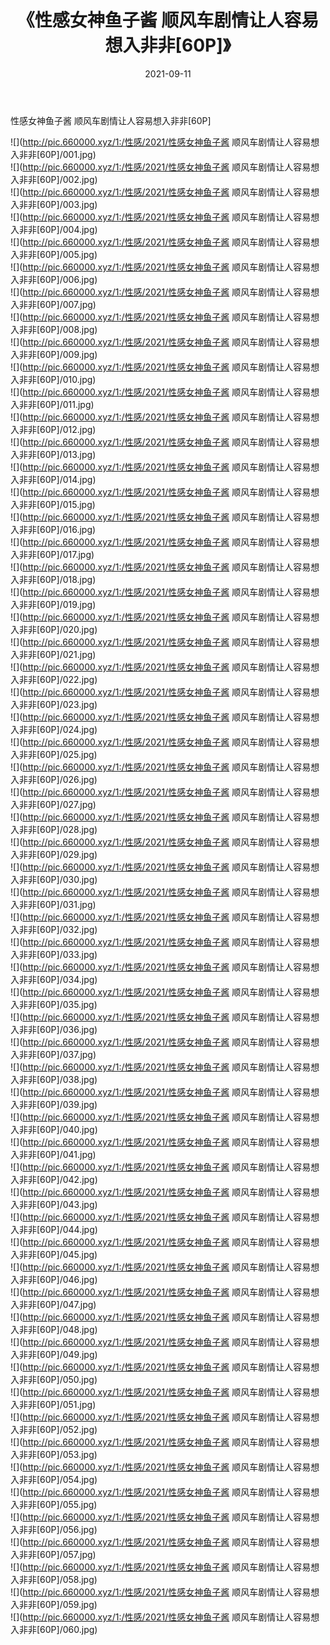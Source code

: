 ﻿---
layout: post
title:  《性感女神鱼子酱 顺风车剧情让人容易想入非非[60P]》
date:   2021-09-11
img: http://pic.660000.xyz/1:/性感/2021/性感女神鱼子酱 顺风车剧情让人容易想入非非[60P]/000.jpg
categories: [美女, 清纯, 唯美]
---

性感女神鱼子酱 顺风车剧情让人容易想入非非[60P]

  ![](http://pic.660000.xyz/1:/性感/2021/性感女神鱼子酱 顺风车剧情让人容易想入非非[60P]/001.jpg) <br> ![](http://pic.660000.xyz/1:/性感/2021/性感女神鱼子酱 顺风车剧情让人容易想入非非[60P]/002.jpg) <br> ![](http://pic.660000.xyz/1:/性感/2021/性感女神鱼子酱 顺风车剧情让人容易想入非非[60P]/003.jpg) <br> ![](http://pic.660000.xyz/1:/性感/2021/性感女神鱼子酱 顺风车剧情让人容易想入非非[60P]/004.jpg) <br> ![](http://pic.660000.xyz/1:/性感/2021/性感女神鱼子酱 顺风车剧情让人容易想入非非[60P]/005.jpg) <br> ![](http://pic.660000.xyz/1:/性感/2021/性感女神鱼子酱 顺风车剧情让人容易想入非非[60P]/006.jpg) <br> ![](http://pic.660000.xyz/1:/性感/2021/性感女神鱼子酱 顺风车剧情让人容易想入非非[60P]/007.jpg) <br> ![](http://pic.660000.xyz/1:/性感/2021/性感女神鱼子酱 顺风车剧情让人容易想入非非[60P]/008.jpg) <br> ![](http://pic.660000.xyz/1:/性感/2021/性感女神鱼子酱 顺风车剧情让人容易想入非非[60P]/009.jpg) <br> ![](http://pic.660000.xyz/1:/性感/2021/性感女神鱼子酱 顺风车剧情让人容易想入非非[60P]/010.jpg) <br> ![](http://pic.660000.xyz/1:/性感/2021/性感女神鱼子酱 顺风车剧情让人容易想入非非[60P]/011.jpg) <br> ![](http://pic.660000.xyz/1:/性感/2021/性感女神鱼子酱 顺风车剧情让人容易想入非非[60P]/012.jpg) <br> ![](http://pic.660000.xyz/1:/性感/2021/性感女神鱼子酱 顺风车剧情让人容易想入非非[60P]/013.jpg) <br> ![](http://pic.660000.xyz/1:/性感/2021/性感女神鱼子酱 顺风车剧情让人容易想入非非[60P]/014.jpg) <br> ![](http://pic.660000.xyz/1:/性感/2021/性感女神鱼子酱 顺风车剧情让人容易想入非非[60P]/015.jpg) <br> ![](http://pic.660000.xyz/1:/性感/2021/性感女神鱼子酱 顺风车剧情让人容易想入非非[60P]/016.jpg) <br> ![](http://pic.660000.xyz/1:/性感/2021/性感女神鱼子酱 顺风车剧情让人容易想入非非[60P]/017.jpg) <br> ![](http://pic.660000.xyz/1:/性感/2021/性感女神鱼子酱 顺风车剧情让人容易想入非非[60P]/018.jpg) <br> ![](http://pic.660000.xyz/1:/性感/2021/性感女神鱼子酱 顺风车剧情让人容易想入非非[60P]/019.jpg) <br> ![](http://pic.660000.xyz/1:/性感/2021/性感女神鱼子酱 顺风车剧情让人容易想入非非[60P]/020.jpg) <br> ![](http://pic.660000.xyz/1:/性感/2021/性感女神鱼子酱 顺风车剧情让人容易想入非非[60P]/021.jpg) <br> ![](http://pic.660000.xyz/1:/性感/2021/性感女神鱼子酱 顺风车剧情让人容易想入非非[60P]/022.jpg) <br> ![](http://pic.660000.xyz/1:/性感/2021/性感女神鱼子酱 顺风车剧情让人容易想入非非[60P]/023.jpg) <br> ![](http://pic.660000.xyz/1:/性感/2021/性感女神鱼子酱 顺风车剧情让人容易想入非非[60P]/024.jpg) <br> ![](http://pic.660000.xyz/1:/性感/2021/性感女神鱼子酱 顺风车剧情让人容易想入非非[60P]/025.jpg) <br> ![](http://pic.660000.xyz/1:/性感/2021/性感女神鱼子酱 顺风车剧情让人容易想入非非[60P]/026.jpg) <br> ![](http://pic.660000.xyz/1:/性感/2021/性感女神鱼子酱 顺风车剧情让人容易想入非非[60P]/027.jpg) <br> ![](http://pic.660000.xyz/1:/性感/2021/性感女神鱼子酱 顺风车剧情让人容易想入非非[60P]/028.jpg) <br> ![](http://pic.660000.xyz/1:/性感/2021/性感女神鱼子酱 顺风车剧情让人容易想入非非[60P]/029.jpg) <br> ![](http://pic.660000.xyz/1:/性感/2021/性感女神鱼子酱 顺风车剧情让人容易想入非非[60P]/030.jpg) <br> ![](http://pic.660000.xyz/1:/性感/2021/性感女神鱼子酱 顺风车剧情让人容易想入非非[60P]/031.jpg) <br> ![](http://pic.660000.xyz/1:/性感/2021/性感女神鱼子酱 顺风车剧情让人容易想入非非[60P]/032.jpg) <br> ![](http://pic.660000.xyz/1:/性感/2021/性感女神鱼子酱 顺风车剧情让人容易想入非非[60P]/033.jpg) <br> ![](http://pic.660000.xyz/1:/性感/2021/性感女神鱼子酱 顺风车剧情让人容易想入非非[60P]/034.jpg) <br> ![](http://pic.660000.xyz/1:/性感/2021/性感女神鱼子酱 顺风车剧情让人容易想入非非[60P]/035.jpg) <br> ![](http://pic.660000.xyz/1:/性感/2021/性感女神鱼子酱 顺风车剧情让人容易想入非非[60P]/036.jpg) <br> ![](http://pic.660000.xyz/1:/性感/2021/性感女神鱼子酱 顺风车剧情让人容易想入非非[60P]/037.jpg) <br> ![](http://pic.660000.xyz/1:/性感/2021/性感女神鱼子酱 顺风车剧情让人容易想入非非[60P]/038.jpg) <br> ![](http://pic.660000.xyz/1:/性感/2021/性感女神鱼子酱 顺风车剧情让人容易想入非非[60P]/039.jpg) <br> ![](http://pic.660000.xyz/1:/性感/2021/性感女神鱼子酱 顺风车剧情让人容易想入非非[60P]/040.jpg) <br> ![](http://pic.660000.xyz/1:/性感/2021/性感女神鱼子酱 顺风车剧情让人容易想入非非[60P]/041.jpg) <br> ![](http://pic.660000.xyz/1:/性感/2021/性感女神鱼子酱 顺风车剧情让人容易想入非非[60P]/042.jpg) <br> ![](http://pic.660000.xyz/1:/性感/2021/性感女神鱼子酱 顺风车剧情让人容易想入非非[60P]/043.jpg) <br> ![](http://pic.660000.xyz/1:/性感/2021/性感女神鱼子酱 顺风车剧情让人容易想入非非[60P]/044.jpg) <br> ![](http://pic.660000.xyz/1:/性感/2021/性感女神鱼子酱 顺风车剧情让人容易想入非非[60P]/045.jpg) <br> ![](http://pic.660000.xyz/1:/性感/2021/性感女神鱼子酱 顺风车剧情让人容易想入非非[60P]/046.jpg) <br> ![](http://pic.660000.xyz/1:/性感/2021/性感女神鱼子酱 顺风车剧情让人容易想入非非[60P]/047.jpg) <br> ![](http://pic.660000.xyz/1:/性感/2021/性感女神鱼子酱 顺风车剧情让人容易想入非非[60P]/048.jpg) <br> ![](http://pic.660000.xyz/1:/性感/2021/性感女神鱼子酱 顺风车剧情让人容易想入非非[60P]/049.jpg) <br> ![](http://pic.660000.xyz/1:/性感/2021/性感女神鱼子酱 顺风车剧情让人容易想入非非[60P]/050.jpg) <br> ![](http://pic.660000.xyz/1:/性感/2021/性感女神鱼子酱 顺风车剧情让人容易想入非非[60P]/051.jpg) <br> ![](http://pic.660000.xyz/1:/性感/2021/性感女神鱼子酱 顺风车剧情让人容易想入非非[60P]/052.jpg) <br> ![](http://pic.660000.xyz/1:/性感/2021/性感女神鱼子酱 顺风车剧情让人容易想入非非[60P]/053.jpg) <br> ![](http://pic.660000.xyz/1:/性感/2021/性感女神鱼子酱 顺风车剧情让人容易想入非非[60P]/054.jpg) <br> ![](http://pic.660000.xyz/1:/性感/2021/性感女神鱼子酱 顺风车剧情让人容易想入非非[60P]/055.jpg) <br> ![](http://pic.660000.xyz/1:/性感/2021/性感女神鱼子酱 顺风车剧情让人容易想入非非[60P]/056.jpg) <br> ![](http://pic.660000.xyz/1:/性感/2021/性感女神鱼子酱 顺风车剧情让人容易想入非非[60P]/057.jpg) <br> ![](http://pic.660000.xyz/1:/性感/2021/性感女神鱼子酱 顺风车剧情让人容易想入非非[60P]/058.jpg) <br> ![](http://pic.660000.xyz/1:/性感/2021/性感女神鱼子酱 顺风车剧情让人容易想入非非[60P]/059.jpg) <br> ![](http://pic.660000.xyz/1:/性感/2021/性感女神鱼子酱 顺风车剧情让人容易想入非非[60P]/060.jpg) <br>